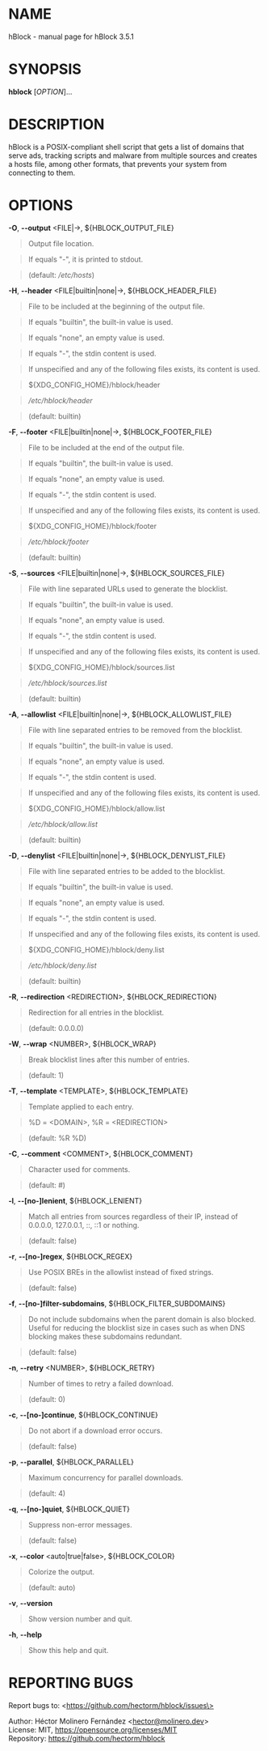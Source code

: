 # NAME

hBlock - manual page for hBlock 3.5.1

# SYNOPSIS

**hblock** \[*OPTION*\]...

# DESCRIPTION

hBlock is a POSIX-compliant shell script that gets a list of domains
that serve ads, tracking scripts and malware from multiple sources and
creates a hosts file, among other formats, that prevents your system
from connecting to them.

# OPTIONS

**-O**, **--output** \<FILE\|-\>, \${HBLOCK_OUTPUT_FILE}

> Output file location.

> If equals "-", it is printed to stdout.

> (default: */etc/hosts*)

**-H**, **--header** \<FILE\|builtin\|none\|-\>, \${HBLOCK_HEADER_FILE}

> File to be included at the beginning of the output file.

> If equals "builtin", the built-in value is used.

> If equals "none", an empty value is used.

> If equals "-", the stdin content is used.

> If unspecified and any of the following files exists, its content is
> used.

> \${XDG_CONFIG_HOME}/hblock/header

> */etc/hblock/header*

> (default: builtin)

**-F**, **--footer** \<FILE\|builtin\|none\|-\>, \${HBLOCK_FOOTER_FILE}

> File to be included at the end of the output file.

> If equals "builtin", the built-in value is used.

> If equals "none", an empty value is used.

> If equals "-", the stdin content is used.

> If unspecified and any of the following files exists, its content is
> used.

> \${XDG_CONFIG_HOME}/hblock/footer

> */etc/hblock/footer*

> (default: builtin)

**-S**, **--sources** \<FILE\|builtin\|none\|-\>,
\${HBLOCK_SOURCES_FILE}

> File with line separated URLs used to generate the blocklist.

> If equals "builtin", the built-in value is used.

> If equals "none", an empty value is used.

> If equals "-", the stdin content is used.

> If unspecified and any of the following files exists, its content is
> used.

> \${XDG_CONFIG_HOME}/hblock/sources.list

> */etc/hblock/sources.list*

> (default: builtin)

**-A**, **--allowlist** \<FILE\|builtin\|none\|-\>,
\${HBLOCK_ALLOWLIST_FILE}

> File with line separated entries to be removed from the blocklist.

> If equals "builtin", the built-in value is used.

> If equals "none", an empty value is used.

> If equals "-", the stdin content is used.

> If unspecified and any of the following files exists, its content is
> used.

> \${XDG_CONFIG_HOME}/hblock/allow.list

> */etc/hblock/allow.list*

> (default: builtin)

**-D**, **--denylist** \<FILE\|builtin\|none\|-\>,
\${HBLOCK_DENYLIST_FILE}

> File with line separated entries to be added to the blocklist.

> If equals "builtin", the built-in value is used.

> If equals "none", an empty value is used.

> If equals "-", the stdin content is used.

> If unspecified and any of the following files exists, its content is
> used.

> \${XDG_CONFIG_HOME}/hblock/deny.list

> */etc/hblock/deny.list*

> (default: builtin)

**-R**, **--redirection** \<REDIRECTION\>, \${HBLOCK_REDIRECTION}

> Redirection for all entries in the blocklist.

> (default: 0.0.0.0)

**-W**, **--wrap** \<NUMBER\>, \${HBLOCK_WRAP}

> Break blocklist lines after this number of entries.

> (default: 1)

**-T**, **--template** \<TEMPLATE\>, \${HBLOCK_TEMPLATE}

> Template applied to each entry.

> %D = \<DOMAIN\>, %R = \<REDIRECTION\>

> (default: %R %D)

**-C**, **--comment** \<COMMENT\>, \${HBLOCK_COMMENT}

> Character used for comments.

> (default: \#)

**-l**, **--\[no-\]lenient**, \${HBLOCK_LENIENT}

> Match all entries from sources regardless of their IP, instead of
> 0.0.0.0, 127.0.0.1, ::, ::1 or nothing.

> (default: false)

**-r**, **--\[no-\]regex**, \${HBLOCK_REGEX}

> Use POSIX BREs in the allowlist instead of fixed strings.

> (default: false)

**-f**, **--\[no-\]filter-subdomains**, \${HBLOCK_FILTER_SUBDOMAINS}

> Do not include subdomains when the parent domain is also blocked.
> Useful for reducing the blocklist size in cases such as when DNS
> blocking makes these subdomains redundant.

> (default: false)

**-n**, **--retry** \<NUMBER\>, \${HBLOCK_RETRY}

> Number of times to retry a failed download.

> (default: 0)

**-c**, **--\[no-\]continue**, \${HBLOCK_CONTINUE}

> Do not abort if a download error occurs.

> (default: false)

**-p**, **--parallel**, \${HBLOCK_PARALLEL}

> Maximum concurrency for parallel downloads.

> (default: 4)

**-q**, **--\[no-\]quiet**, \${HBLOCK_QUIET}

> Suppress non-error messages.

> (default: false)

**-x**, **--color** \<auto\|true\|false\>, \${HBLOCK_COLOR}

> Colorize the output.

> (default: auto)

**-v**, **--version**

> Show version number and quit.

**-h**, **--help**

> Show this help and quit.

# REPORTING BUGS

Report bugs to: \<https://github.com/hectorm/hblock/issues\>

  
Author: Héctor Molinero Fernández \<hector@molinero.dev\>  
License: MIT, https://opensource.org/licenses/MIT  
Repository: https://github.com/hectorm/hblock

